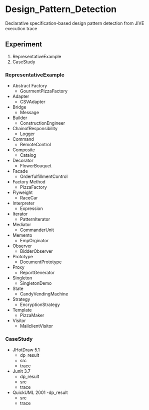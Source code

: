 # Design_Pattern_Detection
Declarative specification-based design pattern detection from JIVE execution trace
## Experiment
1. RepresentativeExample
2. CaseStudy

### RepresentativeExample
- Abstract Factory
  - GourmentPizzaFactory       
- Adapter
  - CSVAdapter  
- Bridge
  - Message 
- Builder
  - ConstructionEngineer
- ChainofResponsibility
  - Logger
- Command
  - RemoteControl
- Composite
  - Catalog
- Decorator
  - FlowerBouquet
- Facade
  - OrderfulfillmentControl
- Factory Method
  - PizzaFactory
- Flyweight
  - RaceCar
- Interpreter
  - Expression
- Iterator
  - PatternIterator
- Mediator
  - CommanderUnit
- Memento
  - EmpOrginator
- Observer
  - BidderObserver
- Prototype
  - DocumentPrototype
- Proxy
  - ReportGenerator
- Singleton
  - SingletonDemo
- State
  - CandyVendingMachine
- Strategy
  - EncryptionStrategy
- Template
  - PizzaMaker 
- Visitor
  - MailclientVisitor               

### CaseStudy
- JHotDraw 5.1
  - dp_result
  - src
  - trace
- Junit 3.7
  - dp_result
  - src
  - trace
- QuickUML 2001
  -dp_result
  - src
  - trace 
 


